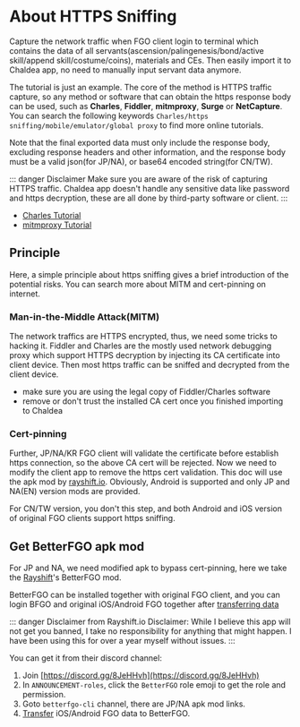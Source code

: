 # About HTTPS Sniffing

Capture the network traffic when FGO client login to terminal which contains the data of all servants(ascension/palingenesis/bond/active skill/append skill/costume/coins), materials and CEs. Then easily import it to Chaldea app, no need to manually input servant data anymore.

The tutorial is just an example. The core of the method is HTTPS traffic capture, so any method or software that can obtain the https response body can be used, such as **Charles**, **Fiddler**, **mitmproxy**, **Surge** or **NetCapture**. You can search the following keywords `Charles/https sniffing/mobile/emulator/global proxy` to find more online tutorials.

Note that the final exported data must only include the response body, excluding response headers and other information, and the response body must be a valid json(for JP/NA), or base64 encoded string(for CN/TW). 

::: danger Disclaimer
Make sure you are aware of the risk of capturing HTTPS traffic. Chaldea app doesn't handle any sensitive data like password and https decryption, these are all done by third-party software or client.
:::

- [Charles Tutorial](./charles.md)
- [mitmproxy Tutorial](./mitmproxy.md)

## Principle

Here, a simple principle about https sniffing gives a brief introduction of the potential risks. You can search more about MITM and cert-pinning on internet.

### Man-in-the-Middle Attack(MITM)
The network traffics are HTTPS encrypted, thus, we need some tricks to hacking it. Fiddler and Charles are the mostly used network debugging proxy which support HTTPS decryption by injecting its CA certificate into client device. Then most https traffic can be sniffed and decrypted from the client device.
- make sure you are using the legal copy of Fiddler/Charles software
- remove or don't trust the installed CA cert once you finished importing to Chaldea

### Cert-pinning
Further, JP/NA/KR FGO client will validate the certificate before establish https connection, so the above CA cert will be rejected. Now we need to modify the client app to remove the https cert validation. This doc will use the apk mod by [rayshift.io](https://rayshift.io). Obviously, Android is supported and only JP and NA(EN) version mods are provided.

For CN/TW version, you don't this step, and both Android and iOS version of original FGO clients support https sniffing.

## Get BetterFGO apk mod

For JP and NA, we need modified apk to bypass cert-pinning, here we take the [Rayshift](https://rayshift.io)'s BetterFGO mod.

BetterFGO can be installed together with original FGO client, and you can login BFGO and original iOS/Android FGO together after [transferring data](./transfer_data.md)

::: danger Disclaimer from Rayshift.io
Disclaimer: While I believe this app will not get you banned, I take no responsibility for anything that might happen. I have been using this for over a year myself without issues.
:::

You can get it from their discord channel:
1. Join [https://discord.gg/8JeHHvh](https://discord.gg/8JeHHvh)
2. In `ANNOUNCEMENT-roles`, click the `BetterFGO` role emoji to get the role and permission.
3. Goto `betterfgo-cli` channel, there are JP/NA apk mod links.
4. [Transfer](./transfer_data.md) iOS/Android FGO data to BetterFGO.
